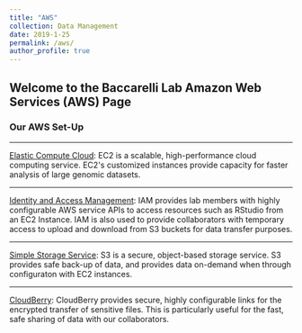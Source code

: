 ```yaml
---
title: "AWS"
collection: Data Management
date: 2019-1-25
permalink: /aws/
author_profile: true
---
```


## Welcome to the Baccarelli Lab Amazon Web Services (AWS) Page

### **Our AWS Set-Up**

--- 
[Elastic Compute Cloud](https://aws.amazon.com/ec2/): EC2 is a scalable, high-performance cloud computing service. EC2's customized instances provide capacity for faster analysis of large genomic datasets.

---
[Identity and Access Management](https://aws.amazon.com/iam/): IAM provides lab members with highly configurable AWS service APIs to access resources such as RStudio from an EC2 Instance. IAM is also used to provide collaborators with temporary access to upload and download from S3 buckets for data transfer purposes.

---
[Simple Storage Service](https://aws.amazon.com/s3/): S3 is a secure, object-based storage service. S3 provides safe back-up of data, and provides data on-demand when through configuraton with EC2 instances.

---
[CloudBerry](https://www.cloudberrylab.com/solutions/cloud-storage/amazon-s3.aspx): CloudBerry provides secure, highly configurable links for the encrypted transfer of sensitive files. This is particularly useful for the fast, safe sharing of data with our collaborators.
